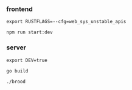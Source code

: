 
### frontend

`export RUSTFLAGS=--cfg=web_sys_unstable_apis`

`npm run start:dev`

### server

`export DEV=true`

`go build`

`./brood`
